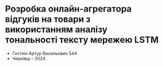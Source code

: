 # Розробка онлайн-агрегатора відгуків на товари з використанням аналізу тональності тексту мережею LSTM
- Гостюк Артур Васильович 544
- Чернівці – 2024 
